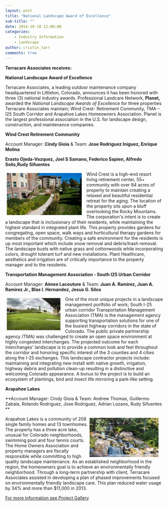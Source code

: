 ```yaml
---
layout: post
title: "National Landscape Award of Excellence"
sub-title: ""
date: 2014-10-10 12:00:00
categories: 
    - Industry Information
    - Landscape
author: cristin_tarr
comments: true
---
```


**Terracare Associates receives:**

**National Landscape Award of Excellence**

Terracare Associates, a leading outdoor maintenance company headquartered in Littleton, Colorado, announces it has been honored with three (3) national industry awards. Professional Landcare Network, **Planet,** awarded the _National Landscape Awards of Excellence_ for three properties Terracare Associates maintain; Wind Crest- Retirement Community, TMA – I25 South Corridor and Arapahoe Lakes Homeowners Association. Planet is the largest professional association in the U.S. for landscape design, construction, and maintenance companies.

**Wind Crest Retirement Community**

Account Manager:  **Cindy Gioia** & Team: **Jose Rodriguez Iniguez, Enrique Molina**

**Erasto Ojeda-Vazquez, Joel S Samano, Federico Sapien, Alfredo Solis,Rudy Sifuentes**

<img src="/images/blog/wind_crest.jpg" alt="Wind Crest Retirement Community" style="float:left; border: 5px solid white; margin-right: 10px;">

Wind Crest is a high-end resort living retirement center, 55+ community with over 84 acres of property to maintain creating a relaxed and beautiful residential retreat for the aging. The location of the property sits upon a bluff overlooking the Rocky Mountains. The corporation's intent is to create a landscape that is inclusionary of their residents, while maintaining the highest standard in integrated plant life. This property provides gardens for congregating, open space, walk ways and horticultural therapy gardens for members of the community. Creating a safe environment for the residents is up most important which include snow removal and debris/trash removal. The landscape busts with native grass and cottonwoods while incorporating colors, drought tolerant turf and new installations. Plant Healthcare, aesthetics and irrigation are of critically importance to the property manager and to the residents.

**Transportation Management Association - South I25 Urban Corridor**

Account Manager: **Aimee Lacouture** & Team: **Juan A. Ramirez, Juan A. Ramirez Jr., Blas I. Hernandez, Jesus G. Silos**

<img src="/images/blog/tma.jpg" alt="Transportation Mamagement Association" style="float:left; border: 5px solid white; margin-right: 10px;">

One of the most unique projects in a landscape management portfolio of work; South I-25 urban corridor Transportation Management Association (TMA) is the management agency supporting transportation solutions for one of the busiest highway corridors in the state of Colorado. The public private partnership agency (TMA) was challenged to create an open space environment at highly congested interchanges. The projected outcome for each interchanges' landscape is to provide a common look and feel throughout the corridor and honoring specific interest of the 3 counties and 4 cities along the I-25 exchanges. This landscape contractor projects include: maintaining and integrating new install with native growth, irrigation, highway debris and pollution clean-up resulting in a distinctive and welcoming Colorado appearance. A bonus to the project is to build an ecosystem of plantings, bird and insect life mirroring a park-like setting.

**Arapahoe Lakes**

**Account Manager: Cindy Gioia & Team: Andrew Thomas, Guillermo Zabala, Rolando Rodriguez, Jose Rodriguez, Adrian Lozano, Rudy Sifuentes  **

<img src="/images/blog/arapahoe_lakes.jpg" alt="Arapahoe Lakes" style="float:right; border: 5px solid white; margin-right: 10px;">

Arapahoe Lakes is a community of 208 single family homes and 13 townhomes. The property has a three acre lake, unusual for Colorado neighborhoods, swimming pool and four tennis courts.  The Home Owners Association and property managers are fiscally responsible while committing to high quality landscape maintenance. As an established neighborhood in the region, the homeowners goal is to achieve an environmentally friendly neighborhood. Through a long-term partnership with client, Terracare Associates assisted in developing a plan of phased improvements focused on environmentally friendly landscape care. This plan reduced water usage by 34% and more than $11,000 in 2013.

[For more information see Project Gallery](http://terracareassociates.com/projects/)
